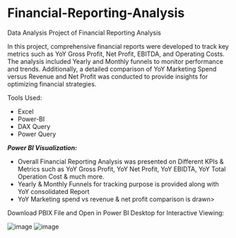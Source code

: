 # Financial-Reporting-Analysis

Data Analysis Project of Financial Reporting Analysis

In this project, comprehensive financial reports were developed to track key metrics such as YoY Gross Profit, Net Profit, EBITDA, and Operating Costs. The analysis included Yearly and Monthly funnels to monitor performance and trends. Additionally, a detailed comparison of YoY Marketing Spend versus Revenue and Net Profit was conducted to provide insights for optimizing financial strategies.

Tools Used:
<ul>
  <li>Excel </li>
  <li>Power-BI</li>
  <li>DAX Query</li>
  <li>Power Query</li>
</ul>

***Power BI Visualization:***
<ul>
  <li>Overall Financial Reporting Analysis was presented on Different KPIs & Metrics such as YoY Gross Profit, YoY Net Profit, YoY EBIDTA, YoY Total Operation Cost & much more. </li>
  <li>Yearly & Monthly Funnels for tracking purpose is provided along with YoY consolidated Report</li>
  <li>YoY Marketing spend vs revenue & net profit comparison is drawn>
</ul>

Download PBIX File and Open in Power BI Desktop for Interactive Viewing:

![image](https://github.com/user-attachments/assets/feeb3c98-3b84-40ae-ab12-62c0ffefc663)
![image](https://github.com/user-attachments/assets/f949cb12-4ac4-4f2b-8e36-877930854174)

